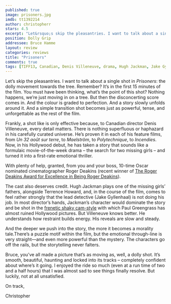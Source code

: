 ```yaml
---
published: true
image: prisoners.jpg
imdb: tt1392214
author: christopherr
stars: 4.5
excerpt: "Let&rsquo;s skip the pleasantries. I want to talk about a single shot in <em>Prisoners</em>: the dolly movement towards the tree. Remember? It&rsquo;s in the first 15 minutes of the film. You must have been thinking, what&rsquo;s the point of this shot? Nothing happens, we&rsquo;re just moving in on a tree. But then the disconcerting score comes in. And the colour is graded to perfection. And a story slowly unfolds around it. And a simple transition shot becomes just as powerful, tense, and unforgettable as the rest of the film."
position: Dolly Grip
addressee: Bruce Hamme
layout: review
categories: reviews
title: "Prisoners"
comments: true
tags: [TIFF13, Canadian, Denis Villeneuve, drama, Hugh Jackman, Jake Gyllenhaal, Letters, Oscars 2014, Premiere, Prisoners, suspense, thriller, TIFF]
---
```

<p>Let&rsquo;s skip the pleasantries. I want to talk about a single shot in <em>Prisoners</em>: the dolly movement towards the tree. Remember? It&rsquo;s in the first 15 minutes of the film. You must have been thinking, what&rsquo;s the point of this shot? Nothing happens, we&rsquo;re just moving in on a tree. But then the disconcerting score comes in. And the colour is graded to perfection. And a story slowly unfolds around it. And a simple transition shot becomes just as powerful, tense, and unforgettable as the rest of the film.</p>
<p>Frankly, a shot like is only effective because, to Canadian director Denis Villeneuve, every detail matters. There is nothing superfluous or haphazard in his carefully curated universe. He&rsquo;s proven it in each of his feature films, from <em>Un 32 ao&ucirc;t sur terre</em>, to <em>Maelstr&ouml;m</em>, to <em>Polytechnique</em>, to <em>Incendies</em>.&nbsp; Now, in his Hollywood debut, he has taken a story that sounds like a formulaic movie-of-the-week drama &ndash; the search for two missing girls &ndash; and turned it into a first-rate emotional thriller.</p>
<p>With plenty of help, granted, from you and your boss, 10-time Oscar nominated cinematographer Roger Deakins (recent winner of <a href="/letters/2012/12/21/2012-silver-stamps.html">The Roger Deakins Award for Excellence in Being Roger Deakins</a>).</p>
<p>The cast also deserves credit. Hugh Jackman plays one of the missing girls&rsquo; fathers, alongside Terrence Howard, and, in the course of the film, comes to feel rather strongly that the lead detective (Jake Gyllenhaal) is not doing his job. In most director&rsquo;s hands, Jackman&rsquo;s character would dominate the story and be shot in the <a href="/letters/2013/6/19/world-war-z.html">frenetic shaky cam-style</a> with which Paul Greengrass has almost ruined Hollywood pictures. But Villeneuve knows better. He understands how restraint builds energy. His reveals are slow and steady.</p>
<p>And the deeper we push into the story, the more it becomes a morality tale.There&rsquo;s a puzzle motif within the film, but the emotional through-line is very straight&mdash;and even more powerful than the mystery. The characters go off the rails, but the storytelling never falters.</p>
<p>Bruce, you&rsquo;ve all made a picture that&rsquo;s as moving as, well, a dolly shot. It&rsquo;s smooth, beautiful, haunting and locked into its tracks &ndash; completely confident about where&rsquo;s it going. I enjoyed the ride so much (even at a run time of two and a half hours) that I was almost sad to see things finally resolve. But luckily, not at all unsatisfied.</p>
<p>On track,&nbsp;</p>
<p>Christopher</p>
